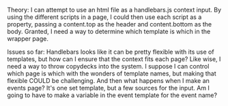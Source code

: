 Theory: I can attempt to use an html file as a handlebars.js context input. By using the different scripts in a page, 
        I could then use each script as a property, passing a content.top as the header and content.bottom as the body.
		Granted, I need a way to determine which template is which in the wrapper page.
		
		
Issues so far: Handlebars looks like it can be pretty flexible with its use of templates, but how can I ensure that the 
		context fits each page? Like wise, I need a way to throw copydecks into the system. I suppose I can control which
		page is which with the wonders of template names, but making that flexible COULD be challenging. And then what happens
		when I make an events page? It's one set template, but a few sources for the input. Am I going to have to make a
		variable in the event template for the event name?